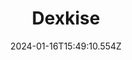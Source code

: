 ---
title: "Dexkise"
excerpt: "Développement fullstack d'une application dédiée à la gestion d'une collection de cartes."
coverImages: ["/img/project-dexkise-A.jpg", "/img/project-dexkise-B.jpg"]
date: "2024-01-16T15:49:10.554Z"
link: https://dexkise.tib0.com
skills:
  - PWA
  - React
  - Python
  - Tesseract
---